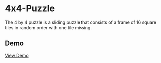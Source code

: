 # 4x4-Puzzle

The 4 by 4 puzzle is a sliding puzzle that consists of a frame of 16 square tiles in random order with one tile missing. 

## Demo
[View Demo](https://vison-lin.github.io/4x4-Puzzle/4x4%20Puzzle.html)

